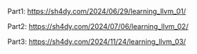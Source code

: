 Part1: https://sh4dy.com/2024/06/29/learning_llvm_01/
<br>

Part2: https://sh4dy.com/2024/07/06/learning_llvm_02/
<br>

Part3: https://sh4dy.com/2024/11/24/learning_llvm_03/

